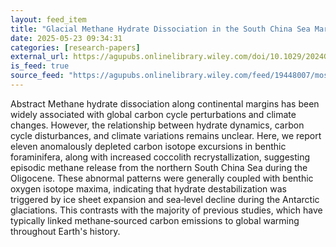 ```yaml
---
layout: feed_item
title: "Glacial Methane Hydrate Dissociation in the South China Sea Margin During the Oligocene"
date: 2025-05-23 09:34:31
categories: [research-papers]
external_url: https://agupubs.onlinelibrary.wiley.com/doi/10.1029/2024GL114439?af=R
is_feed: true
source_feed: "https://agupubs.onlinelibrary.wiley.com/feed/19448007/most-recent"
---
```


Abstract
Methane hydrate dissociation along continental margins has been widely associated with global carbon cycle perturbations and climate changes. However, the relationship between hydrate dynamics, carbon cycle disturbances, and climate variations remains unclear. Here, we report eleven anomalously depleted carbon isotope excursions in benthic foraminifera, along with increased coccolith recrystallization, suggesting episodic methane release from the northern South China Sea during the Oligocene. These abnormal patterns were generally coupled with benthic oxygen isotope maxima, indicating that hydrate destabilization was triggered by ice sheet expansion and sea‐level decline during the Antarctic glaciations. This contrasts with the majority of previous studies, which have typically linked methane‐sourced carbon emissions to global warming throughout Earth's history.
